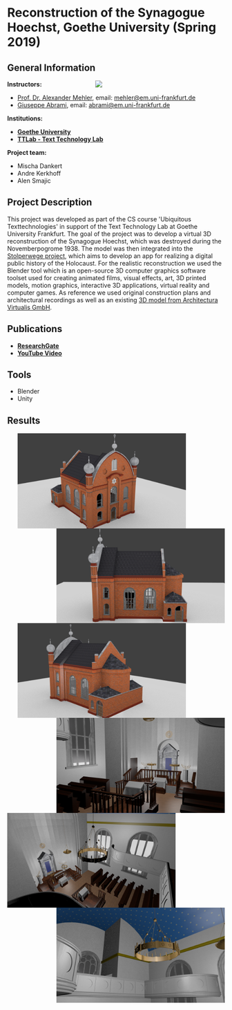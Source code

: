 # Reconstruction of the Synagogue Hoechst, Goethe University (Spring 2019)

## General Information
<img align="right" width="300" height="" src="https://upload.wikimedia.org/wikipedia/commons/1/1e/Logo-Goethe-University-Frankfurt-am-Main.svg">

**Instructors:**
* [Prof. Dr. Alexander Mehler](https://www.texttechnologylab.org/team/alexander-mehler/), email: mehler@em.uni-frankfurt.de
* [Giuseppe Abrami](https://www.texttechnologylab.org/team/giuseppe-abrami/), email: abrami@em.uni-frankfurt.de

**Institutions:**
  * **[Goethe University](http://www.informatik.uni-frankfurt.de/index.php/en/)**
  * **[TTLab - Text Technology Lab](https://www.texttechnologylab.org/)**
  
**Project team:**
* Mischa Dankert
* Andre Kerkhoff
* Alen Smajic
  
## Project Description ##
This project was developed as part of the CS course 'Ubiquitous Texttechnologies' in support of the Text Technology Lab at Goethe University Frankfurt. The goal of the project was to develop a virtual 3D reconstruction of the Synagogue Hoechst, which was destroyed during the Novemberpogrome 1938. The model was then integrated into the [Stolperwege project](https://www.researchgate.net/publication/317070372_Stolperwege_-_An_App_for_a_Digital_Public_History_of_the_Holocaust), which aims to develop an app for realizing a digital public history of the Holocaust. For the realistic reconstruction we used the Blender tool which is an open-source 3D computer graphics software toolset used for creating animated films, visual effects, art, 3D printed models, motion graphics, interactive 3D applications, virtual reality and computer games. As reference we used original construction plans and architectural recordings as well as an existing [3D model from Architectura Virtualis GmbH](http://www.architectura-virtualis.de/rekonstruktion/synagogehoechst.php?lang=de&img=v&file=0).

## Publications ##
  * **[ResearchGate](https://www.researchgate.net/publication/344830141_Rekonstruktion_der_Synagoge_Hochst)**
  * **[YouTube Video](https://www.youtube.com/watch?v=D5pH_EUDmik)**
  
## Tools ## 
* Blender
* Unity

## Results ##
<ul>
<img align="left" width="390" height="" src="Images%20of%20our%20reconstruction/Exterior/Exterior%202.png">
<img align="right" width="390" height="" src="Images%20of%20our%20reconstruction/Exterior/Exterior%204.png">
</ul>

<ul>
<img align="left" width="390" height="" src="Images%20of%20our%20reconstruction/Exterior/Exterior%205.png">
<img align="right" width="390" height="" src="Images%20of%20our%20reconstruction/Interior/Interior%201.png">
</ul>
<br />


<img align="left" width="390" height="" src="Images%20of%20our%20reconstruction/Interior/Interior%202.png">
<img align="right" width="390" height="" src="Images%20of%20our%20reconstruction/Interior/Interior%203.png">

